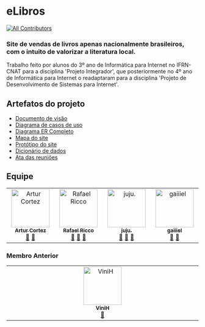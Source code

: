 # eLibros
<!-- ALL-CONTRIBUTORS-BADGE:START - Do not remove or modify this section -->
[![All Contributors](https://img.shields.io/badge/all_contributors-6-orange.svg?style=flat-square)](#contributors-)
<!-- ALL-CONTRIBUTORS-BADGE:END -->

### Site de vendas de livros apenas nacionalmente brasileiros, com o intuito de valorizar a literatura local. <br>
Trabalho feito por alunos do 3º ano de Informática para Internet no IFRN-CNAT para a disciplina 'Projeto Integrador',
que posteriormente no 4º ano de Informática para Internet o readaptaram para a disciplina 'Projeto de Desenvolvimento de Sistemas para Internet'.


## Artefatos do projeto

- [Documento de visão](https://github.com/PI-InfoWeb-CNAT/2024-eLibros/blob/main/docs/doc_de_visao.md)
- [Diagrama de casos de uso](https://github.com/PI-InfoWeb-CNAT/2024-eLibros/blob/main/docs/diagramas/apoo/eLibros%20CDU%20FINAL.png)
- [Diagrama ER Completo](https://github.com/PI-InfoWeb-CNAT/2024-eLibros/blob/main/docs/diagramas/banco%20de%20dados/Diagram%20ER%20intermedi%C3%A1rio%20eLibros.png)
- [Mapa do site](https://github.com/PI-InfoWeb-CNAT/2024-eLibros/blob/main/docs/mapa%20do%20site.png)
- [Protótipo do site](https://www.figma.com/design/VjkAeOBZT5tL58llSvcPw0/Prot%C3%B3tipo-eLibros?node-id=0-1&t=saPmJma2oz2AsZpg-1)
- [Dicionário de dados](https://docs.google.com/spreadsheets/d/1Sae3GtQEOF6cBtN1DYgQNbfudgTLN_z67z4mB-5L3oM/edit?usp=sharing)
- [Ata das reuniões](https://github.com/PI-InfoWeb-CNAT/2024-eLibros/blob/main/docs/reunioes.md)

## Equipe

<!-- ALL-CONTRIBUTORS-LIST:START - Do not remove or modify this section -->
<!-- prettier-ignore-start -->
<!-- markdownlint-disable -->
<table>
  <tbody>
    <tr>
      <td align="center" valign="top" width="14.28%"><a href="https://github.com/Artur-Cortez"><img src="https://avatars.githubusercontent.com/u/114093584?v=4?s=100" width="100px;" alt="Artur Cortez"/><br /><sub><b>Artur Cortez</b></sub></a><br /><a href="https://github.com/PI-InfoWeb-CNAT/2024-eLibros/commits?author=Artur-Cortez" title="Documentation">📖</a> <a href="#ideas-Artur-Cortez" title="Ideas, Planning, & Feedback">🤔</a></td>
      <td align="center" valign="top" width="14.28%"><a href="https://github.com/rafaeltod"><img src="https://avatars.githubusercontent.com/u/124226801?v=4?s=100" width="100px;" alt="Rafael Ricco"/><br /><sub><b>Rafael Ricco</b></sub></a><br /><a href="https://github.com/PI-InfoWeb-CNAT/2024-eLibros/commits?author=rafaeltod" title="Documentation">📖</a> <a href="#design-ViniluR" title="Design">🎨</a> <a href="#ideas-rafaeltod" title="Ideas, Planning, & Feedback">🤔</a></td>
      <td align="center" valign="top" width="14.28%"><a href="https://github.com/Ana-Julia-06"><img src="https://avatars.githubusercontent.com/u/93939810?v=4?s=100" width="100px;" alt="juju."/><br /><sub><b>juju.</b></sub></a><br /><a href="#design-Ana-Julia-06" title="Design">🎨</a> <a href="#ideas-Ana-Julia-06" title="Ideas, Planning, & Feedback">🤔</a> <a href="https://github.com/PI-InfoWeb-CNAT/2024-eLibros/commits?author=Ana-Julia-06" title="Documentation">📖</a></td>
      <td align="center" valign="top" width="14.28%"><a href="https://github.com/gaiiiel"><img src="https://avatars.githubusercontent.com/u/124104528?v=4?s=100" width="100px;" alt="gaiiiel"/><br /><sub><b>gaiiiel</b></sub></a><br /><a href="https://github.com/PI-InfoWeb-CNAT/2024-eLibros/commits?author=gaiiiel" title="Documentation">📖</a> <a href="#ideas-gaiiiel" title="Ideas, Planning, & Feedback">🤔</a></td>
    </tr>
  </tbody>
</table>

### Membro Anterior
<table>
  <tbody>
    <tr>
      <td align="center" valign="top" width="14.28%"><a href="https://github.com/ViniluR"><img src="https://avatars.githubusercontent.com/u/124372681?v=4?s=100" width="100px;" alt="ViniH"/><br /><sub><b>ViniH</b></sub></a><br /><a href="#design-ViniluR" title="Design"> 
      </a> <a href="#ideas-ViniluR" title="Ideas, Planning, & Feedback">🤔</a></td>
      </tr>
  </tbody>
</table>

<!-- markdownlint-restore -->
<!-- prettier-ignore-end -->

<!-- ALL-CONTRIBUTORS-LIST:END -->
